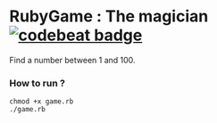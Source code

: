 # RubyGame : The magician [![codebeat badge](https://codebeat.co/badges/cba844b3-2b85-449b-89b2-78f3ee114e4f)](https://codebeat.co/projects/github-com-wesley974-rubygame)

Find a number between 1 and 100.

<h3>How to run ?</h3>
<code>chmod +x game.rb</code><br>
<code>./game.rb</code>
